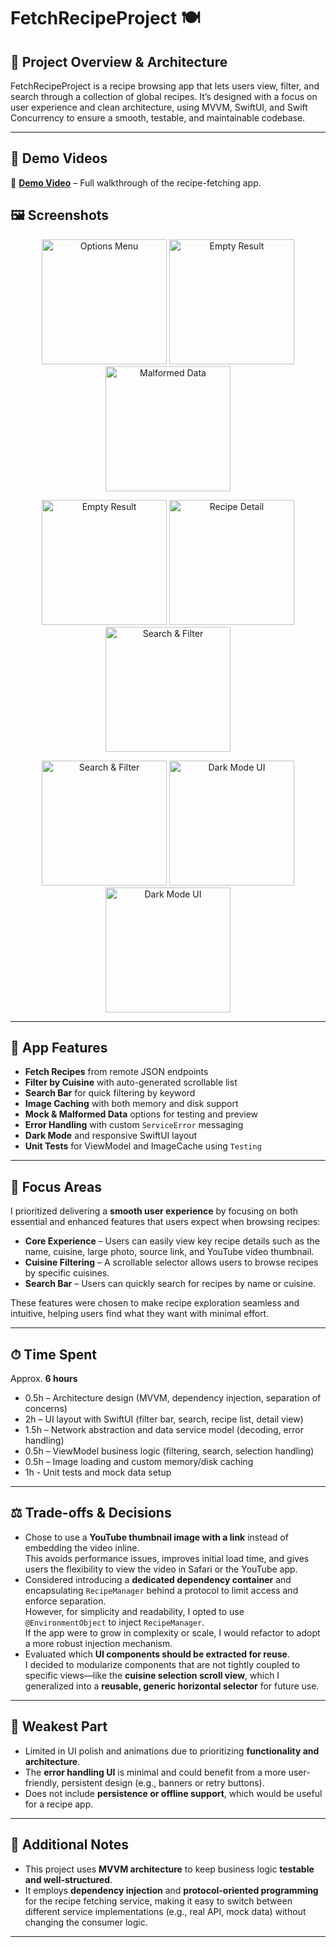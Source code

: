# FetchRecipeProject 🍽

## 🧠 Project Overview & Architecture

FetchRecipeProject is a recipe browsing app that lets users view, filter, and search through a collection of global recipes. It’s designed with a focus on user experience and clean architecture, using MVVM, SwiftUI, and Swift Concurrency to ensure a smooth, testable, and maintainable codebase.

---

## 🎥 Demo Videos

🔹 **[Demo Video](videos/demo.mp4)** – Full walkthrough of the recipe-fetching app.

## 🖼 Screenshots

<p align="center">
  <img src="pictures/fetchOptions.png" width="200" alt="Options Menu"/>
  <img src="pictures/fetchAllRecipes.png" width="200" alt="Empty Result"/>
  <img src="pictures/fetchMalformedRecipes.png" width="200" alt="Malformed Data"/>
</p>

<p align="center">
  <img src="pictures/fetchEmptyRecipes.png" width="200" alt="Empty Result"/>
  <img src="pictures/recipeDetail.png" width="200" alt="Recipe Detail"/>
  <img src="pictures/search.png" width="200" alt="Search & Filter"/>
</p>

<p align="center">
  <img src="pictures/filter.png" width="200" alt="Search & Filter"/>
  <img src="pictures/darkMode1.png" width="200" alt="Dark Mode UI"/>
  <img src="pictures/darkMode2.png" width="200" alt="Dark Mode UI"/>
</p>

---

## 🚀 App Features

- **Fetch Recipes** from remote JSON endpoints
- **Filter by Cuisine** with auto-generated scrollable list
- **Search Bar** for quick filtering by keyword
- **Image Caching** with both memory and disk support
- **Mock & Malformed Data** options for testing and preview
- **Error Handling** with custom `ServiceError` messaging
- **Dark Mode** and responsive SwiftUI layout
- **Unit Tests** for ViewModel and ImageCache using `Testing`

---

## 🧪 Focus Areas

I prioritized delivering a **smooth user experience** by focusing on both essential and enhanced features that users expect when browsing recipes:

- **Core Experience** – Users can easily view key recipe details such as the name, cuisine, large photo, source link, and YouTube video thumbnail.
- **Cuisine Filtering** – A scrollable selector allows users to browse recipes by specific cuisines.
- **Search Bar** – Users can quickly search for recipes by name or cuisine.

These features were chosen to make recipe exploration seamless and intuitive, helping users find what they want with minimal effort.

---

## ⏱ Time Spent

Approx. **6 hours**

- 0.5h – Architecture design (MVVM, dependency injection, separation of concerns)
- 2h – UI layout with SwiftUI (filter bar, search, recipe list, detail view)
- 1.5h – Network abstraction and data service model (decoding, error handling)
- 0.5h – ViewModel business logic (filtering, search, selection handling)
- 0.5h – Image loading and custom memory/disk caching
- 1h - Unit tests and mock data setup

---

## ⚖️ Trade-offs & Decisions

- Chose to use a **YouTube thumbnail image with a link** instead of embedding the video inline.  
  This avoids performance issues, improves initial load time, and gives users the flexibility to view the video in Safari or the YouTube app.
- Considered introducing a **dedicated dependency container** and encapsulating `RecipeManager` behind a protocol to limit access and enforce separation.  
  However, for simplicity and readability, I opted to use `@EnvironmentObject` to inject `RecipeManager`.  
  If the app were to grow in complexity or scale, I would refactor to adopt a more robust injection mechanism.
- Evaluated which **UI components should be extracted for reuse**.  
  I decided to modularize components that are not tightly coupled to specific views—like the **cuisine selection scroll view**, which I generalized into a **reusable, generic horizontal selector** for future use.

---

## 🧩 Weakest Part

- Limited in UI polish and animations due to prioritizing **functionality and architecture**.
- The **error handling UI** is minimal and could benefit from a more user-friendly, persistent design (e.g., banners or retry buttons).
- Does not include **persistence or offline support**, which would be useful for a recipe app.

---

## 📘 Additional Notes

- This project uses **MVVM architecture** to keep business logic **testable and well-structured**.
- It employs **dependency injection** and **protocol-oriented programming** for the recipe fetching service, making it easy to switch between different service implementations (e.g., real API, mock data) without changing the consumer logic.

---
